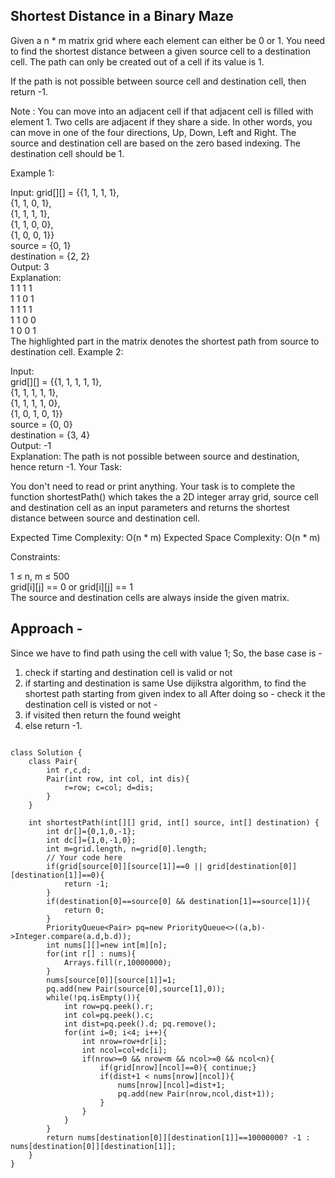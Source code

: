 ## Shortest Distance in a Binary Maze

Given a n * m matrix grid where each element can either be 0 or 1. You need to find the shortest distance between a given source cell to a destination cell. The path can only be created out of a cell if its value is 1. 

If the path is not possible between source cell and destination cell, then return -1.

Note : You can move into an adjacent cell if that adjacent cell is filled with element 1. Two cells are adjacent if they share a side. In other words, you can move in one of the four directions, Up, Down, Left and Right. The source and destination cell are based on the zero based indexing. The destination cell should be 1.

Example 1:

Input:
grid[][] = {{1, 1, 1, 1},  
            {1, 1, 0, 1},  
            {1, 1, 1, 1},  
            {1, 1, 0, 0},  
            {1, 0, 0, 1}}  
source = {0, 1}  
destination = {2, 2}  
Output: 3  
Explanation:  
1 1 1 1  
1 1 0 1   
1 1 1 1   
1 1 0 0    
1 0 0 1    
The highlighted part in the matrix denotes the 
shortest path from source to destination cell.
Example 2:

Input:   
grid[][] = {{1, 1, 1, 1, 1},  
            {1, 1, 1, 1, 1},  
            {1, 1, 1, 1, 0},  
            {1, 0, 1, 0, 1}}   
source = {0, 0}  
destination = {3, 4}  
Output:  -1  
Explanation:
The path is not possible between source and 
destination, hence return -1.
Your Task:  

You don't need to read or print anything. Your task is to complete the function shortestPath() which takes the a 2D integer array grid, source cell and destination cell as an input parameters and returns the shortest distance between source and destination cell.

Expected Time Complexity: O(n * m)
Expected Space Complexity: O(n * m)

Constraints:

1 ≤ n, m ≤ 500   
grid[i][j] == 0 or grid[i][j] == 1  
The source and destination cells are always inside the given matrix.  

## Approach - 
Since we have to find path using the cell with value 1;
So, the base case is - 
1.  check if starting and destination cell is valid or not
2.  if starting and destination is same
Use dijikstra algorithm, to find the shortest path starting from given index to all
After doing so -
check it the destination cell is visted or not -
1.  if visited then return the found weight
2.  else return -1.

```

class Solution {
    class Pair{
        int r,c,d;
        Pair(int row, int col, int dis){
            r=row; c=col; d=dis;
        }
    }

    int shortestPath(int[][] grid, int[] source, int[] destination) {
        int dr[]={0,1,0,-1};
        int dc[]={1,0,-1,0};
        int m=grid.length, n=grid[0].length;
        // Your code here
        if(grid[source[0]][source[1]]==0 || grid[destination[0]][destination[1]]==0){
            return -1;
        }
        if(destination[0]==source[0] && destination[1]==source[1]){
            return 0;
        }
        PriorityQueue<Pair> pq=new PriorityQueue<>((a,b)->Integer.compare(a.d,b.d));
        int nums[][]=new int[m][n];
        for(int r[] : nums){
            Arrays.fill(r,10000000);
        }
        nums[source[0]][source[1]]=1;
        pq.add(new Pair(source[0],source[1],0));
        while(!pq.isEmpty()){
            int row=pq.peek().r;
            int col=pq.peek().c;
            int dist=pq.peek().d; pq.remove();
            for(int i=0; i<4; i++){
                int nrow=row+dr[i];
                int ncol=col+dc[i];
                if(nrow>=0 && nrow<m && ncol>=0 && ncol<n){
                    if(grid[nrow][ncol]==0){ continue;}
                    if(dist+1 < nums[nrow][ncol]){
                        nums[nrow][ncol]=dist+1;
                        pq.add(new Pair(nrow,ncol,dist+1));
                    }
                }
            }
        }
        return nums[destination[0]][destination[1]]==10000000? -1 : nums[destination[0]][destination[1]];
    }
}
